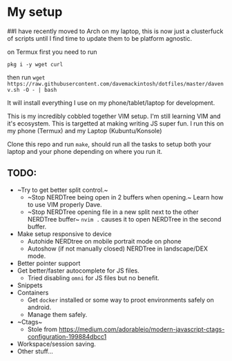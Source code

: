 # My setup

##I have recently moved to Arch on my laptop, this is now just a clusterfuck of scripts until I find time to update them to be platform agnostic.

on Termux first you need to run

`pkg i -y wget curl`

then run `wget https://raw.githubusercontent.com/davemackintosh/dotfiles/master/davenv.sh -O - | bash`

It will install everything I use on my phone/tablet/laptop for development.

This is my incredibly cobbled together VIM setup. I'm still learning VIM and it's ecosystem. This is targetted at making writing JS super fun. I run this on my phone (Termux) and my Laptop (Kubuntu/Konsole)

Clone this repo and run `make`, should run all the tasks to setup both your laptop and your phone depending on where you run it.

## TODO:

* ~Try to get better split control.~
  * ~Stop NERDTree being open in 2 buffers when opening.~ Learn how to use VIM properly Dave.
  * ~Stop NERDTree opening file in a new split next to the other NERDTree buffer~ `nvim .` causes it to open NERDTree in the second buffer.
* Make setup responsive to device
  * Autohide NERDtree on mobile portrait mode on phone
  * Autoshow (if not manually closed) NERDTree in landscape/DEX mode.
* Better pointer support
* Get better/faster autocomplete for JS files.
  * Tried disabling `omni` for JS files but no benefit.
* Snippets
* Containers
  * Get `docker` installed or some way to proot environments safely on android.
  * Manage them safely.
* ~Ctags~
  * Stole from https://medium.com/adorableio/modern-javascript-ctags-configuration-199884dbcc1
* Workspace/session saving.
* Other stuff... 
